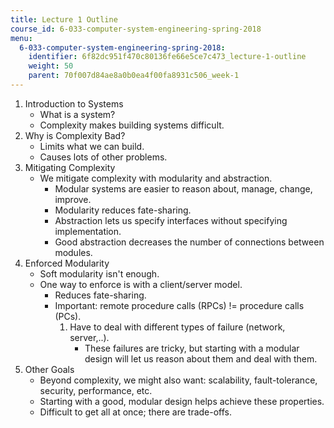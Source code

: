 ```yaml
---
title: Lecture 1 Outline
course_id: 6-033-computer-system-engineering-spring-2018
menu:
  6-033-computer-system-engineering-spring-2018:
    identifier: 6f82dc951f470c80136fe66e5ce7c473_lecture-1-outline
    weight: 50
    parent: 70f007d84ae8a0b0ea4f00fa8931c506_week-1
---
```

1.  Introduction to Systems
    *   What is a system?
    *   Complexity makes building systems difficult.
2.  Why is Complexity Bad?
    *   Limits what we can build.
    *   Causes lots of other problems.
3.  Mitigating Complexity
    *   We mitigate complexity with modularity and abstraction.
        *   Modular systems are easier to reason about, manage, change, improve.
        *   Modularity reduces fate-sharing.
        *   Abstraction lets us specify interfaces without specifying implementation.
        *   Good abstraction decreases the number of connections between modules.
4.  Enforced Modularity
    *   Soft modularity isn't enough.
    *   One way to enforce is with a client/server model.
        *   Reduces fate-sharing.
        *   Important: remote procedure calls (RPCs) != procedure calls (PCs).
            1.  Have to deal with different types of failure (network, server,..).
                *   These failures are tricky, but starting with a modular design will let us reason about them and deal with them.
5.  Other Goals
    *   Beyond complexity, we might also want: scalability, fault-tolerance, security, performance, etc.
    *   Starting with a good, modular design helps achieve these properties.
    *   Difficult to get all at once; there are trade-offs.